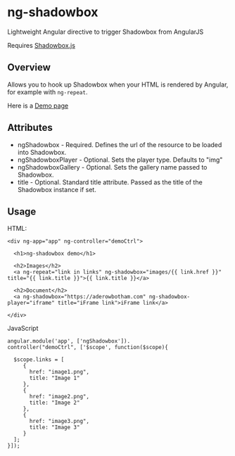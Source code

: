 # ng-shadowbox

Lightweight Angular directive to trigger Shadowbox from AngularJS

Requires [Shadowbox.js](https://github.com/mjackson/shadowbox)

## Overview

Allows you to hook up Shadowbox when your HTML is rendered by Angular, for example with `ng-repeat`.

Here is a [Demo page](https://cdn.rawgit.com/aderowbotham/ng-shadowbox/master/demo/index.html)


## Attributes

* ngShadowbox - Required. Defines the url of the resource to be loaded into Shadowbox.
* ngShadowboxPlayer - Optional. Sets the player type. Defaults to "img"
* ngShadowboxGallery - Optional. Sets the gallery name passed to Shadowbox.
* title - Optional. Standard title attribute. Passed as the title of the Shadowbox instance if set.




## Usage

HTML:

    <div ng-app="app" ng-controller="demoCtrl">

      <h1>ng-shadowbox demo</h1>

      <h2>Images</h2>
      <a ng-repeat="link in links" ng-shadowbox="images/{{ link.href }}" title="{{ link.title }}">{{ link.title }}</a>

      <h2>Document</h2>
      <a ng-shadowbox="https://aderowbotham.com" ng-shadowbox-player="iframe" title="iFrame link">iFrame link</a>

    </div>


JavaScript

    angular.module('app', ['ngShadowbox']).
    controller("demoCtrl", ['$scope', function($scope){

      $scope.links = [
         {
           href: "image1.png",
           title: "Image 1"
         },
         {
           href: "image2.png",
           title: "Image 2"
         },
         {
           href: "image3.png",
           title: "Image 3"
         }
      ];
    }]);

